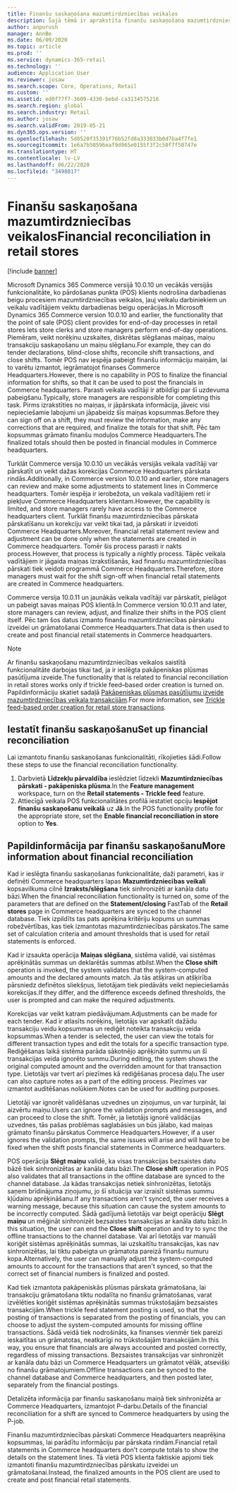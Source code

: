 ```yaml
---
title: Finanšu saskaņošana mazumtirdzniecības veikalos
description: Šajā tēmā ir aprakstīta finanšu saskaņošana mazumtirdzniecības veikalos POS programmatūrai Microsoft Dynamics 365 Commerce.
author: anpurush
manager: AnnBe
ms.date: 06/09/2020
ms.topic: article
ms.prod: ''
ms.service: dynamics-365-retail
ms.technology: ''
audience: Application User
ms.reviewer: josaw
ms.search.scope: Core, Operations, Retail
ms.custom: ''
ms.assetid: ed0f77f7-3609-4330-bebd-ca3134575216
ms.search.region: global
ms.search.industry: Retail
ms.author: josaw
ms.search.validFrom: 2019-05-21
ms.dyn365.ops.version: ''
ms.openlocfilehash: 5d0520f35391f76b52fd8a333033b0d7ba4f7fe1
ms.sourcegitcommit: 1e6a7b50596eaf9d965e0155f3f2c50f7f50747e
ms.translationtype: HT
ms.contentlocale: lv-LV
ms.lasthandoff: 06/22/2020
ms.locfileid: "3498017"
---
```

# <a name="financial-reconciliation-in-retail-stores"></a><span data-ttu-id="1ba67-103">Finanšu saskaņošana mazumtirdzniecības veikalos</span><span class="sxs-lookup"><span data-stu-id="1ba67-103">Financial reconciliation in retail stores</span></span>

[!include [banner](includes/banner.md)]

<span data-ttu-id="1ba67-104">Microsoft Dynamics 365 Commerce versijā 10.0.10 un vecākās versijās funkcionalitāte, ko pārdošanas punkta (POS) klients nodrošina darbadienas beigu procesiem mazumtirdzniecības veikalos, ļauj veikalu darbiniekiem un veikalu vadītājiem veiktu darbadienas beigu operācijas.</span><span class="sxs-lookup"><span data-stu-id="1ba67-104">In Microsoft Dynamics 365 Commerce version 10.0.10 and earlier, the functionality that the point of sale (POS) client provides for end-of-day processes in retail stores lets store clerks and store managers perform end-of-day operations.</span></span> <span data-ttu-id="1ba67-105">Piemēram, veikt norēķinu uzskaites, diskrētas slēgšanas maiņas, maiņu transakciju saskaņošanu un maiņu slēgšanu.</span><span class="sxs-lookup"><span data-stu-id="1ba67-105">For example, they can do tender declarations, blind-close shifts, reconcile shift transactions, and close shifts.</span></span> <span data-ttu-id="1ba67-106">Tomēr POS nav iespēja pabeigt finanšu informāciju maiņām, lai to varētu izmantot, iegrāmatojot finanses Commerce Headquarters.</span><span class="sxs-lookup"><span data-stu-id="1ba67-106">However, there is no capability in POS to finalize the financial information for shifts, so that it can be used to post the financials in Commerce headquarters.</span></span> <span data-ttu-id="1ba67-107">Parasti veikala vadītāji ir atbildīgi par šī uzdevuma pabeigšanu.</span><span class="sxs-lookup"><span data-stu-id="1ba67-107">Typically, store managers are responsible for completing this task.</span></span> <span data-ttu-id="1ba67-108">Pirms izrakstīties no maiņas, ir jāpārskata informācija, jāveic visi nepieciešamie labojumi un jāpabeidz šīs maiņas kopsummas.</span><span class="sxs-lookup"><span data-stu-id="1ba67-108">Before they can sign off on a shift, they must review the information, make any corrections that are required, and finalize the totals for that shift.</span></span> <span data-ttu-id="1ba67-109">Pēc tam kopsummas grāmato finanšu moduļos Commerce Headquarters.</span><span class="sxs-lookup"><span data-stu-id="1ba67-109">The finalized totals should then be posted in financial modules in Commerce headquarters.</span></span>

<span data-ttu-id="1ba67-110">Turklāt Commerce versija 10.0.10 un vecākās versijās veikala vadītāji var pārskatīt un veikt dažas korekcijas Commerce Headquarters pārskata rindās.</span><span class="sxs-lookup"><span data-stu-id="1ba67-110">Additionally, in Commerce version 10.0.10 and earlier, store managers can review and make some adjustments to statement lines in Commerce headquarters.</span></span> <span data-ttu-id="1ba67-111">Tomēr iespēja ir ierobežota, un veikala vadītājiem reti ir piekļuve Commerce Headquarters klientam.</span><span class="sxs-lookup"><span data-stu-id="1ba67-111">However, the capability is limited, and store managers rarely have access to the Commerce headquarters client.</span></span> <span data-ttu-id="1ba67-112">Turklāt finanšu mazumtirdzniecības pārskata pārskatīšanu un korekciju var veikt tikai tad, ja pārskati ir izveidoti Commerce Headquarters.</span><span class="sxs-lookup"><span data-stu-id="1ba67-112">Moreover, financial retail statement review and adjustment can be done only when the statements are created in Commerce headquarters.</span></span> <span data-ttu-id="1ba67-113">Tomēr šis process parasti ir nakts process.</span><span class="sxs-lookup"><span data-stu-id="1ba67-113">However, that process is typically a nightly process.</span></span> <span data-ttu-id="1ba67-114">Tāpēc veikala vadītājiem ir jāgaida maiņas izrakstīšanās, kad finanšu mazumtirdzniecības pārskati tiek veidoti programmā Commerce Headquarters.</span><span class="sxs-lookup"><span data-stu-id="1ba67-114">Therefore, store managers must wait for the shift sign-off when financial retail statements are created in Commerce headquarters.</span></span>

<span data-ttu-id="1ba67-115">Commerce versija 10.0.11 un jaunākās veikala vadītāji var pārskatīt, pielāgot un pabeigt savas maiņas POS klientā.</span><span class="sxs-lookup"><span data-stu-id="1ba67-115">In Commerce version 10.0.11 and later, store managers can review, adjust, and finalize their shifts in the POS client itself.</span></span> <span data-ttu-id="1ba67-116">Pēc tam šos datus izmanto finanšu mazumtirdzniecības pārskatu izveidei un grāmatošanai Commerce Headquarters.</span><span class="sxs-lookup"><span data-stu-id="1ba67-116">That data is then used to create and post financial retail statements in Commerce headquarters.</span></span>

> [!NOTE]
> <span data-ttu-id="1ba67-117">Ar finanšu saskaņošanu mazumtirdzniecības veikalos saistītā funkcionalitāte darbojas tikai tad, ja ir ieslēgta pakāpeniskas plūsmas pasūtījuma izveide.</span><span class="sxs-lookup"><span data-stu-id="1ba67-117">The functionality that is related to financial reconciliation in retail stores works only if trickle feed–based order creation is turned on.</span></span> <span data-ttu-id="1ba67-118">Papildinformāciju skatiet sadaļā [Pakāpeniskas plūsmas pasūtījumu izveide mazumtirdzniecības veikala transakcijām](trickle-feed.md).</span><span class="sxs-lookup"><span data-stu-id="1ba67-118">For more information, see [Trickle feed-based order creation for retail store transactions](trickle-feed.md).</span></span>

## <a name="set-up-financial-reconciliation"></a><span data-ttu-id="1ba67-119">Iestatīt finanšu saskaņošanu</span><span class="sxs-lookup"><span data-stu-id="1ba67-119">Set up financial reconciliation</span></span>

<span data-ttu-id="1ba67-120">Lai izmantotu finanšu saskaņošanas funkcionalitāti, rīkojieties šādi.</span><span class="sxs-lookup"><span data-stu-id="1ba67-120">Follow these steps to use the financial reconciliation functionality.</span></span>

1. <span data-ttu-id="1ba67-121">Darbvietā **Līdzekļu pārvaldība** ieslēdziet līdzekli **Mazumtirdzniecības pārskati - pakāpeniska plūsma**.</span><span class="sxs-lookup"><span data-stu-id="1ba67-121">In the **Feature management** workspace, turn on the **Retail statements - Trickle feed** feature.</span></span>
1. <span data-ttu-id="1ba67-122">Attiecīgā veikala POS funkcionalitātes profilā iestatiet opciju **Iespējot finanšu saskaņošanu veikalā** uz **Jā**.</span><span class="sxs-lookup"><span data-stu-id="1ba67-122">In the POS functionality profile for the appropriate store, set the **Enable financial reconciliation in store** option to **Yes**.</span></span>

## <a name="more-information-about-financial-reconciliation"></a><span data-ttu-id="1ba67-123">Papildinformācija par finanšu saskaņošanu</span><span class="sxs-lookup"><span data-stu-id="1ba67-123">More information about financial reconciliation</span></span>

<span data-ttu-id="1ba67-124">Kad ir ieslēgta finanšu saskaņošanas funkcionalitāte, daži parametri, kas ir definēti Commerce headquarters lapas **Mazumtirdzniecības veikali** kopsavilkuma cilnē **Izraksts/slēgšana** tiek sinhronizēti ar kanāla datu bāzi.</span><span class="sxs-lookup"><span data-stu-id="1ba67-124">When the financial reconciliation functionality is turned on, some of the parameters that are defined on the **Statement/closing** FastTab of the **Retail stores** page in Commerce headquarters are synced to the channel database.</span></span> <span data-ttu-id="1ba67-125">Tiek izpildīts tas pats aprēķina kritēriju kopums un summas robežvērtības, kas tiek izmantotas mazumtirdzniecības pārskatos.</span><span class="sxs-lookup"><span data-stu-id="1ba67-125">The same set of calculation criteria and amount thresholds that is used for retail statements is enforced.</span></span>

<span data-ttu-id="1ba67-126">Kad ir izsaukta operācija **Maiņas slēgšana**, sistēma validē, vai sistēmas aprēķinātās summas un deklarētās summas atbilst.</span><span class="sxs-lookup"><span data-stu-id="1ba67-126">When the **Close shift** operation is invoked, the system validates that the system-computed amounts and the declared amounts match.</span></span> <span data-ttu-id="1ba67-127">Ja tās atšķiras un atšķirība pārsniedz definētos sliekšņus, lietotājam tiek piedāvāts veikt nepieciešamās korekcijas.</span><span class="sxs-lookup"><span data-stu-id="1ba67-127">If they differ, and the difference exceeds defined thresholds, the user is prompted and can make the required adjustments.</span></span>

<span data-ttu-id="1ba67-128">Korekcijas var veikt katram piedāvājumam.</span><span class="sxs-lookup"><span data-stu-id="1ba67-128">Adjustments can be made for each tender.</span></span> <span data-ttu-id="1ba67-129">Kad ir atlasīts norēķins, lietotājs var apskatīt dažādu transakciju veidu kopsummas un rediģēt noteikta transakciju veida kopsummas.</span><span class="sxs-lookup"><span data-stu-id="1ba67-129">When a tender is selected, the user can view the totals for different transaction types and edit the totals for a specific transaction type.</span></span> <span data-ttu-id="1ba67-130">Rediģēšanas laikā sistēma parāda sākotnējo aprēķināto summu un šī transakcijas veida ignorēto summu.</span><span class="sxs-lookup"><span data-stu-id="1ba67-130">During editing, the system shows the original computed amount and the overridden amount for that transaction type.</span></span> <span data-ttu-id="1ba67-131">Lietotājs var tvert arī piezīmes kā rediģēšanas procesa daļu.</span><span class="sxs-lookup"><span data-stu-id="1ba67-131">The user can also capture notes as a part of the editing process.</span></span> <span data-ttu-id="1ba67-132">Piezīmes var izmantot auditēšanas nolūkiem.</span><span class="sxs-lookup"><span data-stu-id="1ba67-132">Notes can be used for auditing purposes.</span></span>

<span data-ttu-id="1ba67-133">Lietotāji var ignorēt validēšanas uzvednes un ziņojumus, un var turpināt, lai aizvērtu maiņu.</span><span class="sxs-lookup"><span data-stu-id="1ba67-133">Users can ignore the validation prompts and messages, and can proceed to close the shift.</span></span> <span data-ttu-id="1ba67-134">Tomēr, ja lietotājs ignorē validācijas uzvednes, tās pašas problēmas saglabāsies un būs jālabo, kad maiņas grāmato finanšu pārskatus Commerce Headquarters.</span><span class="sxs-lookup"><span data-stu-id="1ba67-134">However, if a user ignores the validation prompts, the same issues will arise and will have to be fixed when the shift posts financial statements in Commerce headquarters.</span></span>

<span data-ttu-id="1ba67-135">POS operācija **Slēgt maiņu** validē, ka visas transakcijas bezsaistes datu bāzē tiek sinhronizētas ar kanāla datu bāzi.</span><span class="sxs-lookup"><span data-stu-id="1ba67-135">The **Close shift** operation in POS also validates that all transactions in the offline database are synced to the channel database.</span></span> <span data-ttu-id="1ba67-136">Ja kādas transakcijas netiek sinhronizētas, lietotājs saņem brīdinājuma ziņojumu, jo šī situācija var izraisīt sistēmas summu kļūdainu aprēķināšanu.</span><span class="sxs-lookup"><span data-stu-id="1ba67-136">If any transactions aren't synced, the user receives a warning message, because this situation can cause the system amounts to be incorrectly computed.</span></span> <span data-ttu-id="1ba67-137">Šādā gadījumā lietotājs var beigt operāciju **Slēgt maiņu** un mēģināt sinhronizēt bezsaistes transakcijas ar kanāla datu bāzi.</span><span class="sxs-lookup"><span data-stu-id="1ba67-137">In this situation, the user can end the **Close shift** operation and try to sync the offline transactions to the channel database.</span></span> <span data-ttu-id="1ba67-138">Vai arī lietotājs var manuāli koriģēt sistēmas aprēķinātās summas, lai uzskaitītu transakcijas, kas nav sinhronizētas, lai tiktu pabeigta un grāmatota pareizā finanšu numuru kopa.</span><span class="sxs-lookup"><span data-stu-id="1ba67-138">Alternatively, the user can manually adjust the system-computed amounts to account for the transactions that aren't synced, so that the correct set of financial numbers is finalized and posted.</span></span> 

<span data-ttu-id="1ba67-139">Kad tiek izmantota pakāpeniskās plūsmas pārskata grāmatošana, lai transakciju grāmatošana tiktu nodalīta no finanšu grāmatošanas, varat izvēlēties koriģēt sistēmas aprēķinātās summas trūkstošajām bezsaistes transakcijām.</span><span class="sxs-lookup"><span data-stu-id="1ba67-139">When trickle feed statement posting is used, so that the posting of transactions is separated from the posting of financials, you can choose to adjust the system-computed amounts for missing offline transactions.</span></span> <span data-ttu-id="1ba67-140">Šādā veidā tiek nodrošināts, ka finanses vienmēr tiek pareizi ieskaitītas un grāmatotas, neatkarīgi no trūkstošajām transakcijām.</span><span class="sxs-lookup"><span data-stu-id="1ba67-140">In this way, you ensure that financials are always accounted and posted correctly, regardless of missing transactions.</span></span> <span data-ttu-id="1ba67-141">Bezsaistes transakcijas var sinhronizēt ar kanāla datu bāzi un Commerce Headquarters un grāmatot vēlāk, atsevišķi no finanšu grāmatojumiem.</span><span class="sxs-lookup"><span data-stu-id="1ba67-141">Offline transactions can be synced to the channel database and Commerce headquarters, and then posted later, separately from the financial postings.</span></span>

<span data-ttu-id="1ba67-142">Detalizēta informācija par finanšu saskaņošanu maiņā tiek sinhronizēta ar Commerce Headquarters, izmantojot P–darbu.</span><span class="sxs-lookup"><span data-stu-id="1ba67-142">Details of the financial reconciliation for a shift are synced to Commerce headquarters by using the P-job.</span></span>

<span data-ttu-id="1ba67-143">Finanšu mazumtirdzniecības pārskati Commerce Headquarters neaprēķina kopsummas, lai parādītu informāciju par pārskata rindām.</span><span class="sxs-lookup"><span data-stu-id="1ba67-143">Financial retail statements in Commerce headquarters don't compute totals to show the details on the statement lines.</span></span> <span data-ttu-id="1ba67-144">Tā vietā POS klienta faktiskie apjomi tiek izmantoti finanšu mazumtirdzniecības pārskatu izveidei un grāmatošanai.</span><span class="sxs-lookup"><span data-stu-id="1ba67-144">Instead, the finalized amounts in the POS client are used to create and post financial retail statements.</span></span>
